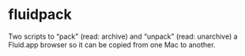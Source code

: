 fluidpack
=========

Two scripts to “pack" (read: archive) and “unpack” (read: unarchive) a Fluid.app browser so it can be copied from one Mac to another.
